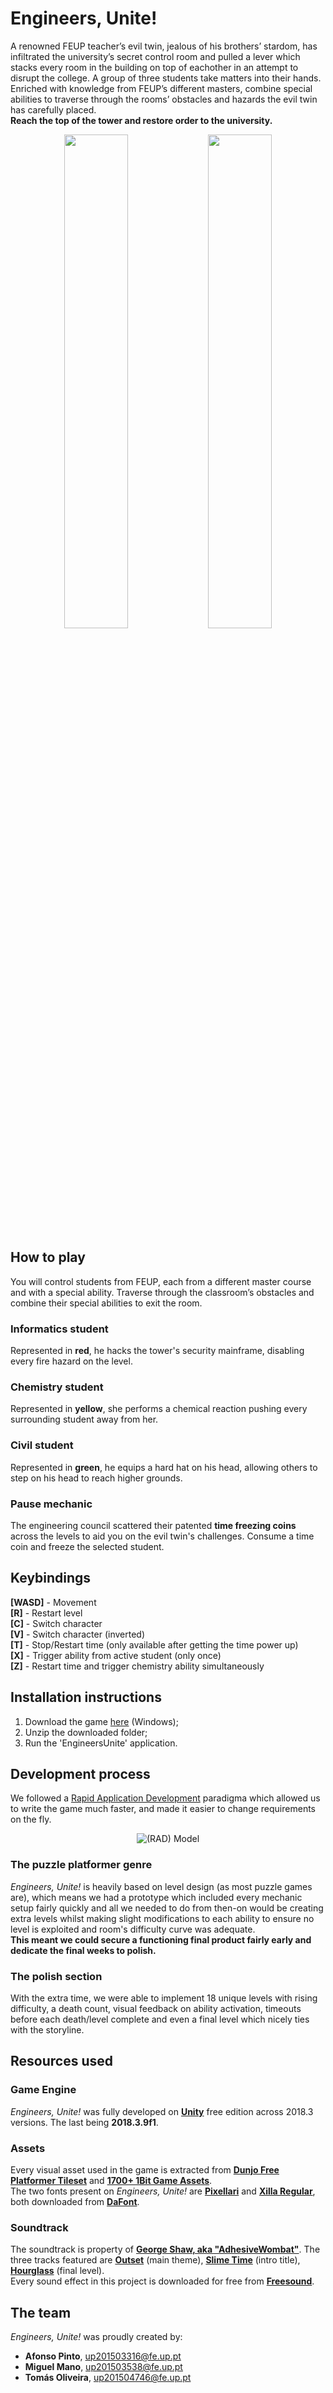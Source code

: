 # Engineers, Unite!
A renowned FEUP teacher’s evil twin, jealous of his brothers’ stardom, has infiltrated the university’s secret control room and pulled a lever which stacks every room in the building on top of eachother in an attempt to disrupt the college. 
A group of three students take matters into their hands. Enriched with knowledge from FEUP’s different masters, combine special abilities to traverse through the rooms’ obstacles and hazards the evil twin has carefully placed.  
**Reach the top of the tower and restore order to the university.**

<p align=center>
<img src="https://media.giphy.com/media/nItXtiHhoXj2wjVeSf/giphy.gif" width=45% height=45%/>
<img src="https://media.giphy.com/media/3XH30mw4yTrA1CWgQF/giphy.gif" width=45% height=45%/>
</p>

## How to play
You will control students from FEUP, each from a different master course and with a special ability. Traverse through the classroom’s obstacles and combine their special abilities to exit the room.

### Informatics student
Represented in **red**, he hacks the tower's security mainframe, disabling every fire hazard on the level.

### Chemistry student
Represented in **yellow**, she performs a chemical reaction pushing every surrounding student away from her.

### Civil student
Represented in **green**, he equips a hard hat on his head, allowing others to step on his head to reach higher grounds.

### Pause mechanic
The engineering council scattered their patented **time freezing coins** across the levels to aid you on the evil twin's challenges. Consume a time coin and freeze the selected student.

## Keybindings
**[WASD]** - Movement  
**[R]** - Restart level  
**[C]** - Switch character  
**[V]** - Switch character (inverted)  
**[T]** - Stop/Restart time (only available after getting the time power up)  
**[X]** - Trigger ability from active student (only once)  
**[Z]** - Restart time and trigger chemistry ability simultaneously  

## Installation instructions
1. Download the game [here](https://drive.google.com/file/d/1OX8ffoSk0Gglx6kyIm-KT8QCv9HjZ8Ke/view?usp=sharing) (Windows);
2. Unzip the downloaded folder;
3. Run the 'EngineersUnite' application.

## Development process
We followed a [Rapid Application Development](https://en.wikipedia.org/wiki/Rapid_application_development) paradigma which allowed us to  write the game much faster, and made it easier to change requirements on the fly. 
<p align="center">
  <img src="https://upload.wikimedia.org/wikipedia/commons/thumb/5/5f/RADModel.JPG/440px-RADModel.JPG" alt="(RAD) Model"/>
</p>

### The puzzle platformer genre
*Engineers, Unite!* is heavily based on level design (as most puzzle games are), which means we had a prototype which included every mechanic setup fairly quickly and all we needed to do from then-on would be creating extra levels whilst making slight modifications to each ability to ensure no level is exploited and room's difficulty curve was adequate.  
**This meant we could secure a functioning final product fairly early and dedicate the final weeks to polish.**

### The polish section
With the extra time, we were able to implement 18 unique levels with rising difficulty, a death count, visual feedback on ability activation, timeouts before each death/level complete and even a final level which nicely ties with the storyline.

## Resources used
### Game Engine
*Engineers, Unite!* was fully developed on [**Unity**](https://unity.com/) free edition across 2018.3 versions. The last being **2018.3.9f1**.

### Assets
Every visual asset used in the game is extracted from [**Dunjo Free Platformer Tileset**](https://arks.itch.io/dungeon-platform-tileset) and [**1700+ 1Bit Game Assets**](https://kronbits.itch.io/1bit-game-assets).  
The two fonts present on *Engineers, Unite!* are [**Pixellari**](https://www.dafont.com/pixellari.font) and [**Xilla Regular**](https://www.dafont.com/xilla.font), both downloaded from [**DaFont**](https://www.dafont.com/).

### Soundtrack 
The soundtrack is property of [**George Shaw, aka "AdhesiveWombat"**](https://soundcloud.com/adhesivewombat). The three tracks featured are [**Outset**](https://soundcloud.com/adhesivewombat/outset) (main theme), [**Slime Time**](https://soundcloud.com/adhesivewombat/slime) (intro title), [**Hourglass**](https://soundcloud.com/adhesivewombat/hourglass) (final level).  
Every sound effect in this project is downloaded for free from [**Freesound**](https://freesound.org/).

## The team
*Engineers, Unite!* was proudly created by:
* **Afonso Pinto**, up201503316@fe.up.pt
* **Miguel Mano**, up201503538@fe.up.pt
* **Tomás Oliveira**, up201504746@fe.up.pt
